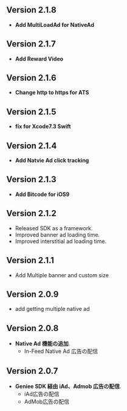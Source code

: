 ## Version 2.1.8

- **Add MultiLoadAd for NativeAd**

## Version 2.1.7

- **Add Reward Video**

## Version 2.1.6

- **Change http to https for ATS**

## Version 2.1.5

- **fix for Xcode7.3 Swift**

## Version 2.1.4

- **Add Natvie Ad click tracking**

## Version 2.1.3

- **Add Bitcode for iOS9**

## Version 2.1.2

- Released SDK as a framework.
- Improved banner ad loading time.
- Improved interstitial ad loading time.

## Version 2.1.1

- Add Multiple banner and custom size

## Version 2.0.9

- add getting multiple native ad

## Version 2.0.8

- **Native Ad 機能の追加**.
    - In-Feed Native Ad 広告の配信

## Version 2.0.7

- **Geniee SDK 経由 iAd、Admob 広告の配信**.
    - iAd広告の配信
    - AdMob広告の配信
